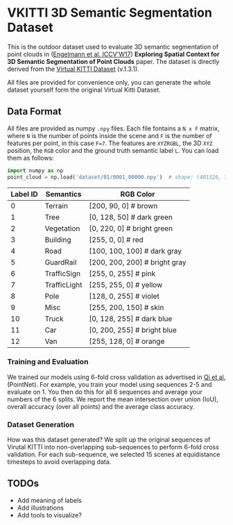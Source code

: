 # VKITTI 3D Semantic Segmentation Dataset

This is the outdoor dataset used to evaluate 3D semantic segmentation of point clouds in ([Engelmann et al. ICCV'W17](https://www.vision.rwth-aachen.de/page/3dsemseg)) **Exploring Spatial Context for 3D Semantic Segmentation of Point Clouds** paper.
The dataset is directly derived from the [Virtual KITTI Dataset](http://www.europe.naverlabs.com/Research/Computer-Vision/Proxy-Virtual-Worlds) (v.1.3.1).

All files are provided for convenience only, you can generate the whole dataset yourself form the original Virtual Kitti Dataset.

## Data Format
All files are provided as numpy ```.npy``` files.
Each file fontains a ```N x F``` matrix, where ```N``` is the number of points inside the scene and ```F``` is the number of features per point, in this case ```F=7```.
The features are ```XYZRGBL```, the 3D ```XYZ``` position, the ```RGB``` color and the ground truth semantic label ```L```. 
You can load them as follows:
```python
import numpy as np
point_cloud = np.load('dataset/01/0001_00000.npy')  # shape: (401326, 7)
```

| Label ID | Semantics | RGB Color |
|----------|-----------|-----------|
| 0  | Terrain |       [200, 90, 0]       # brown |
| 1  | Tree |          [0, 128, 50]       # dark green|
| 2  | Vegetation |    [0, 220, 0]        # bright green|
| 3  | Building |      [255, 0, 0]        # red|
| 4  | Road |          [100, 100, 100]    # dark gray|
| 5  | GuardRail |     [200, 200, 200]    # bright gray|
| 6  | TrafficSign |   [255, 0, 255]      # pink|
| 7  | TrafficLight |  [255, 255, 0]      # yellow|
| 8  | Pole |          [128, 0, 255]      # violet|
| 9  | Misc |          [255, 200, 150]    # skin|
| 10 | Truck |         [0, 128, 255]      # dark blue|
| 11 | Car |           [0, 200, 255]      # bright blue|
| 12 | Van |           [255, 128, 0]      # orange|

### Training and Evaluation
We trained our models using 6-fold cross validation as advertised in [Qi et al.](https://arxiv.org/pdf/1612.00593.pdf) (PointNet). For example, you train your model using sequences 2-5 and evaluate on 1. You then do this for all 6 sequences and average your numbers of the 6 splits.
We report the mean intersection over union (IoU), overall accuracy (over all points) and the average class accuracy.

### Dataset Generation
How was this dataset generated?
We split up the original sequences of Virutal KITTI into non-overlapping sub-sequences to perform 6-fold cross validation.
For each sub-sequence, we selected 15 scenes at equidistance timesteps to avoid overlapping data.

## TODOs
* Add meaning of labels
* Add illustrations
* Add tools to visualize?
